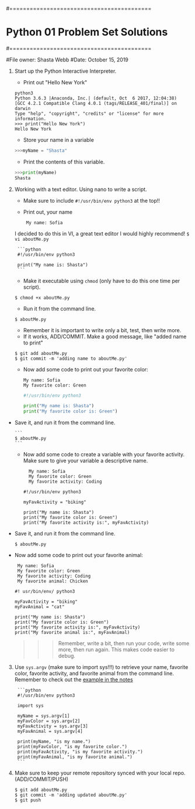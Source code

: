 #==========================================
# Python 01 Problem Set Solutions
#==========================================

#File owner: 	Shasta Webb
#Date: 			October 15, 2019

1. Start up the Python Interactive Interpreter. 

	- Print out "Hello New York"

	```
	python3
	Python 3.6.3 |Anaconda, Inc.| (default, Oct  6 2017, 12:04:38) 
	[GCC 4.2.1 Compatible Clang 4.0.1 (tags/RELEASE_401/final)] on darwin
	Type "help", "copyright", "credits" or "license" for more information.
	>>> print("Hello New York")
	Hello New York
	```
    - Store your name in a variable

	```python
	>>>myName = "Shasta"
	```

    - Print the contents of this variable.

	```python
	>>>print(myName)
	Shasta
	```

2. Working with a text editor. Using nano to write a script. 
   - Make sure to include `#!/usr/bin/env python3` at the top!! 
   - Print out, your name  
   
        ```
         My name: Sofia
        ```

	I decided to do this in VI, a great text editor I would highly recommend!
		```
		$ vi aboutMe.py
		```

		```python
		#!/usr/bin/env python3

		print("My name is: Shasta")
		```
 
    - Make it executable using `chmod` (only have to do this one time per script).

	```
	$ chmod +x aboutMe.py
	```

    - Run it from the command line. 

	```
	$ aboutMe.py
	```
	- Remember it is important to write only a bit, test, then write more.
	- If it works, ADD/COMMIT. Make a good message, like "added name to print"

	```
	$ git add aboutMe.py
	$ git commit -m 'adding name to aboutMe.py'
	```

    - Now add some code to print out your favorite color:  
  
         ```
         My name: Sofia
         My favorite color: Green
        ```
		
		```python
		#!/usr/bin/env python3

		print("My name is: Shasta")
        print("My favorite color is: Green")
		```

  - Save it, and run it from the command line. 

		```
		$ aboutMe.py
		```

	- Now add some code to create a variable with your favorite activity. Make sure to give your variable a descriptive name.

       ```
         My name: Sofia
         My favorite color: Green
         My favorite activity: Coding
        ```

		```python3
		#!/usr/bin/env python3

		myFavActivity = "biking"
		
		print("My name is: Shasta")
		print("My favorite color is: Green")
		print("My favorite activity is:", myFavActivity)
		```
   - Save it, and run it from the command line. 

		```
		$ aboutMe.py
		```
	
   - Now add some code to print out your favorite animal:      
        
        ```
         My name: Sofia
         My favorite color: Green
         My favorite activity: Coding
         My favorite animal: Chicken
        ```
		
		```python3
		#! usr/bin/env/ python3
	
		myFavActivity = "biking"
		myFavAnimal = "cat"

		print("My name is: Shasta")
		print("My favorite color is: Green")
		print("My favorite activity is:", myFavActivity)
		print("My favorite animal is:", myFavAnimal)
		```
		
        >>>  Remember, write a bit, then run your code, write some more, then run again. This makes code easier to debug. 

3. Use `sys.argv` (make sure to import sys!!!) to retrieve your name, favorite color, favorite activity, and favorite animal from the command line. Remember to check out the [example in the notes](https://github.com/prog4biol/pfb2019#command-line-parameters-a-special-built-in-list)

		```python
		#!/usr/bin/env python3
		
		import sys
		
		myName = sys.argv[1]
		myFavColor = sys.argv[2]
		myFavActivity = sys.argv[3]
		myFavAnimal = sys.argv[4]

		print(myName, "is my name.")
		print(myFavColor, "is my favorite color.")
		print(myFavActivity, "is my favorite activity.")
		print(myFavAnimal, "is my favorite animal.")
		```

5. Make sure to keep your remote repository synced with your local repo. (ADD/COMMIT/PUSH)

	```
	$ git add aboutMe.py
	$ git commit -m 'adding updated aboutMe.py'
	$ git push
	```
